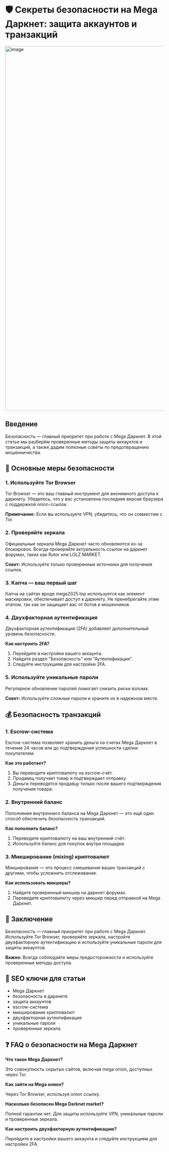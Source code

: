 # 🛡️ Секреты безопасности на Mega Даркнет: защита аккаунтов и транзакций

<a href="https://mega4whbysg5lx2o4cgk5yymzxjvdhgsc2rahcpajepsd.mega17.top">
<img width="1155" height="1155" alt="image" src="https://github.com/user-attachments/assets/1db831df-93b1-44d4-9fca-ced4570817a8" />
</a>

## Введение

Безопасность — главный приоритет при работе с Mega Даркнет. В этой статье мы разберём проверенные методы защиты аккаунтов и транзакций, а также дадим полезные советы по предотвращению мошенничества.

## 🔐 Основные меры безопасности

### 1. Используйте Tor Browser

Tor Browser — это ваш главный инструмент для анонимного доступа к даркнету. Убедитесь, что у вас установлена последняя версия браузера с поддержкой onion-ссылок.

**Примечание:** Если вы используете VPN, убедитесь, что он совместим с Tor.

### 2. Проверяйте зеркала

Официальные зеркала Mega Даркнет часто обновляются из-за блокировок. Всегда проверяйте актуальность ссылок на даркнет форумах, таких как Rutor или LOLZ MARKET.

**Совет:** Используйте только проверенные источники для получения ссылок.

### 3. Капча — ваш первый шаг

Капча на сайтах вроде mega2025.top используется как элемент маскировки, обеспечивает доступ к даркнету. Не пренебрегайте этим этапом, так как он защищает вас от ботов и мошенников.

### 4. Двухфакторная аутентификация

Двухфакторная аутентификация (2FA) добавляет дополнительный уровень безопасности.

**Как настроить 2FA?**

1. Перейдите в настройки вашего аккаунта.
2. Найдите раздел "Безопасность" или "Аутентификация".
3. Следуйте инструкциям для настройки 2FA.

### 5. Используйте уникальные пароли

Регулярное обновление паролей помогает снизить риски взлома.

**Совет:** Используйте сложные пароли и храните их в надежном месте.

## 💰 Безопасность транзакций

### 1. Escrow-система

Escrow-система позволяет хранить деньги на счетах Mega Даркнет в течение 24 часов или до подтверждения успешности сделки покупателем.

**Как это работает?**

1. Вы переводите криптовалюту на escrow-счёт.
2. Продавец получает товар и подтверждает отправку.
3. Деньги переводятся продавцу только после вашего подтверждения получения товара.

### 2. Внутренний баланс

Пополнение внутреннего баланса на Mega Даркнет — это ещё один способ обеспечить безопасность транзакций.

**Как пополнить баланс?**

1. Переведите криптовалюту на ваш внутренний счёт.
2. Используйте баланс для покупок внутри площадки.

### 3. Микширование (mixing) криптовалют

Микширование — это процесс смешивания ваших транзакций с другими, чтобы усложнить отслеживание.

**Как использовать микшеры?**

1. Найдите проверенный микшер на даркнет форумах.
2. Переведите криптовалюту через микшер перед отправкой на Mega Даркнет.

## 📌 Заключение

Безопасность — главный приоритет при работе с Mega Даркнет. Используйте Tor Browser, проверяйте зеркала, настройте двухфакторную аутентификацию и используйте уникальные пароли для защиты аккаунтов.

**Важно:** Всегда соблюдайте меры предосторожности и используйте проверенные методы доступа.

## 🔑 SEO ключи для статьи

- Mega Даркнет
- безопасность в даркнете
- защита аккаунтов
- escrow-система
- микширование криптовалют
- двухфакторная аутентификация
- уникальные пароли
- проверенные зеркала

## ❓ FAQ о безопасности на Mega Даркнет

**Что такое Mega Даркнет?**

Это совокупность скрытых сайтов, включая mega onion, доступных через Tor.

**Как зайти на Mega онион?**

Через Tor Browser, используя onion ссылку.

**Насколько безопасен Mega Darknet market?**

Полной гарантии нет. Для защиты используйте VPN, уникальные пароли и проверенные зеркала.

**Как настроить двухфакторную аутентификацию?**

Перейдите в настройки вашего аккаунта и следуйте инструкциям для настройки 2FA.
